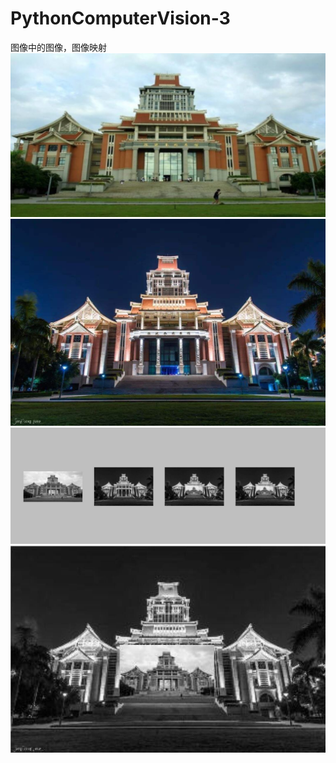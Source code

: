 # PythonComputerVision-3
图像中的图像，图像映射
![image](https://github.com/Nocami/PythonComputerVision-3/blob/master/images/001b.jpg)
![image](https://github.com/Nocami/PythonComputerVision-3/blob/master/images/002.jpg)
![image](https://github.com/Nocami/PythonComputerVision-3/blob/master/images/test00.jpg)
![image](https://github.com/Nocami/PythonComputerVision-3/blob/master/images/QQ%E6%88%AA%E5%9B%BE20190319153042.jpg)
